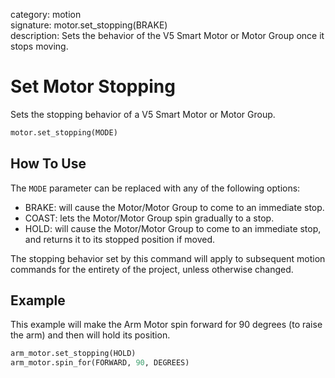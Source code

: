 category: motion  
signature: motor.set_stopping(BRAKE)  
description: Sets the behavior of the V5 Smart Motor or Motor Group once it stops moving.

# Set Motor Stopping

Sets the stopping behavior of a V5 Smart Motor or Motor Group.

```python
motor.set_stopping(MODE)
```

## How To Use

The `MODE` parameter can be replaced with any of the following options:

* BRAKE: will cause the Motor/Motor Group to come to an immediate stop.
* COAST: lets the Motor/Motor Group spin gradually to a stop.
* HOLD: will cause the Motor/Motor Group to come to an immediate stop, and returns it to its stopped position if moved.

The stopping behavior set by this command will apply to subsequent motion commands for the entirety of the project, unless otherwise changed.

## Example

This example will make the Arm Motor spin forward for 90 degrees (to raise the arm) and then will hold its position.

```python
arm_motor.set_stopping(HOLD)
arm_motor.spin_for(FORWARD, 90, DEGREES)
```

<advanced>
</advanced>
